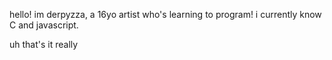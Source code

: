 hello! im derpyzza, a 16yo artist who's learning to program!
i currently know C and javascript.

uh that's it really

<!---
derpyzza/derpyzza is a ✨ special ✨ repository because its `README.md` (this file) appears on your GitHub profile.
You can click the Preview link to take a look at your changes.
--->
